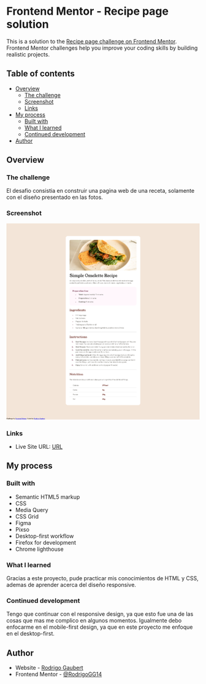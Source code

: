 # Frontend Mentor - Recipe page solution

This is a solution to the [Recipe page challenge on Frontend Mentor](https://www.frontendmentor.io/challenges/recipe-page-KiTsR8QQKm). Frontend Mentor challenges help you improve your coding skills by building realistic projects. 

## Table of contents

- [Overview](#overview)
  - [The challenge](#the-challenge)
  - [Screenshot](#screenshot)
  - [Links](#links)
- [My process](#my-process)
  - [Built with](#built-with)
  - [What I learned](#what-i-learned)
  - [Continued development](#continued-development)
- [Author](#author)


## Overview

### The challenge

El desafio consistia en construir una pagina web de una receta, solamente con el diseño presentado en las fotos.

### Screenshot

![](./preview.png)


### Links

- Live Site URL: [URL](https://rodrigogg14.github.io/RecipePage/)

## My process

### Built with

- Semantic HTML5 markup
- CSS
- Media Query
- CSS Grid
- Figma
- Pixso
- Desktop-first workflow
- Firefox for development
- Chrome lighthouse


### What I learned

Gracias a este proyecto, pude practicar mis conocimientos de HTML y CSS, ademas de aprender acerca del diseño responsive.


### Continued development

Tengo que continuar con el responsive design, ya que esto fue una de las cosas que mas me complico en algunos momentos.
Igualmente debo enfocarme en el mobile-first design, ya que en este proyecto me enfoque en el desktop-first.


## Author

- Website - [Rodrigo Gaubert](https://github.com/RodrigoGG14)
- Frontend Mentor - [@RodrigoGG14](https://www.frontendmentor.io/profile/RodrigoGG14)

